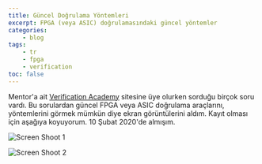 ```yaml
---
title: Güncel Doğrulama Yöntemleri
excerpt: FPGA (veya ASIC) doğrulamasındaki güncel yöntemler
categories:
    - blog
tags:
    - tr
    - fpga
    - verification
toc: false
---
```


Mentor'a ait [Verification Academy](https://verificationacademy.com/)
sitesine üye olurken sorduğu birçok soru vardı. Bu sorulardan güncel FPGA veya
ASIC doğrulama araçlarını, yöntemlerini görmek mümkün diye ekran görüntülerini
aldım. Kayıt olması için aşağıya koyuyorum. 10 Şubat 2020'de almışım.

![Screen Shoot 1](/assets/images/log/20/2020-03-15-a.png)

![Screen Shoot 2](/assets/images/log/20/2020-03-15-b.png)

